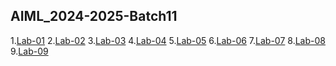 ## AIML_2024-2025-Batch11
1.[Lab-01](https://github.com/sumayyatas11/AIML_2024-2025-Batch11-/blob/main/Lab_1_(2).ipynb)
2.[Lab-02](https://github.com/sumayyatas11/AIML_2024-2025-Batch11-/blob/main/Lab02_AIML_(1).ipynb)
3.[Lab-03](https://github.com/sumayyatas11/AIML_2024-2025-Batch11-/blob/main/Lab03_AIML_(3).ipynb)
4.[Lab-04](https://github.com/sumayyatas11/AIML_2024-2025-Batch11-/blob/main/Lab04_AIML_(1).ipynb)
5.[Lab-05](https://github.com/sumayyatas11/AIML_2024-2025-Batch11-/blob/main/Lab_1_(2).ipynb)
6.[Lab-06](https://github.com/sumayyatas11/AIML_2024-2025-Batch11-/blob/main/Lab_1_(2).ipynb)
7.[Lab-07](https://github.com/sumayyatas11/AIML_2024-2025-Batch11-/blob/main/Lab_1_(2).ipynb)
8.[Lab-08](https://github.com/sumayyatas11/AIML_2024-2025-Batch11-/blob/main/Lab_1_(2).ipynb)
9.[Lab-09](https://github.com/sumayyatas11/AIML_2024-2025-Batch11-/blob/main/Lab_1_(2).ipynb)

